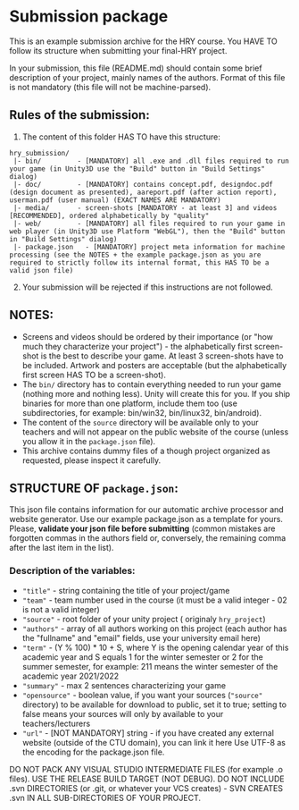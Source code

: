 # Submission package #
This is an example submission archive for the HRY course. You HAVE TO follow its structure when submitting your final-HRY project.

In your submission, this file (README.md) should contain some brief description of your project, mainly names of the authors. Format of this file is not mandatory (this file will not be machine-parsed).

## Rules of the submission: ##

1) The content of this folder HAS TO have this structure:

```
hry_submission/            
 |- bin/         - [MANDATORY] all .exe and .dll files required to run your game (in Unity3D use the "Build" button in "Build Settings" dialog)
 |- doc/         - [MANDATORY] contains concept.pdf, designdoc.pdf (design document as presented), aareport.pdf (after action report), userman.pdf (user manual) (EXACT NAMES ARE MANDATORY)
 |- media/       - screen-shots [MANDATORY - at least 3] and videos [RECOMMENDED], ordered alphabetically by "quality"
 |- web/         - [MANDATORY] all files required to run your game in web player (in Unity3D use Platform "WebGL"), then the "Build" button in "Build Settings" dialog)
 |- package.json   - [MANDATORY] project meta information for machine processing (see the NOTES + the example package.json as you are required to strictly follow its internal format, this HAS TO be a valid json file)
 ```

2) Your submission will be rejected if this instructions are not followed.
 
## NOTES: ##
- Screens and videos should be ordered by their importance (or "how much they characterize your project") - the alphabetically first screen-shot is the best to describe your game. At least 3 screen-shots have to be included. Artwork and posters are acceptable (but the alphabetically first screen HAS TO be a screen-shot).
- The `bin/` directory has to contain everything needed to run your game (nothing more and nothing less). Unity will create this for you. If you ship binaries for more than one platform, include them too (use subdirectories, for example: bin/win32, bin/linux32, bin/android).
- The content of the `source` directory will be available only to your teachers and will not appear on the public website of the course (unless you allow it in the `package.json` file).
- This archive contains dummy files of a though project organized as requested, please inspect it carefully.

## STRUCTURE OF `package.json`: ##

This json file contains information for our automatic archive processor and website generator. Use our example package.json as a template for yours. Please, **validate your json file before submitting** (common mistakes are forgotten commas in the authors field or, conversely, the remaining comma after the last item in the list).

### Description of the variables: ###
-  `"title"` - string containing the title of your project/game
-  `"team"` - team number used in the course (it must be a valid integer - 02 is not a valid integer)
-  `"source"` - root folder of your unity project ( originaly `hry_project`)
-  `"authors"` - array of all authors working on this project (each author has the "fullname" and "email" fields, use your university email here)
-  `"term"` - (Y % 100) * 10 + S, where Y is the opening calendar year of this academic year and S equals 1 for the winter semester or 2 for the summer semester,  for example: 211 means the winter semester of the academic year 2021/2022
-  `"summary"` - max 2 sentences characterizing your game
-  `"opensource"` - boolean value, if you want your sources (`"source"` directory) to be available for download to public, set it to true; setting to false means your sources will only by available to your teachers/lecturers
-  `"url"` - [NOT MANDATORY] string - if you have created any external website (outside of the CTU domain), you can link it here
Use UTF-8 as the encoding for the package.json file.

DO NOT PACK ANY VISUAL STUDIO INTERMEDIATE FILES (for example .o files).
USE THE RELEASE BUILD TARGET (NOT DEBUG).
DO NOT INCLUDE .svn DIRECTORIES  (or .git, or whatever your VCS creates) - SVN CREATES .svn IN ALL SUB-DIRECTORIES OF YOUR PROJECT.
